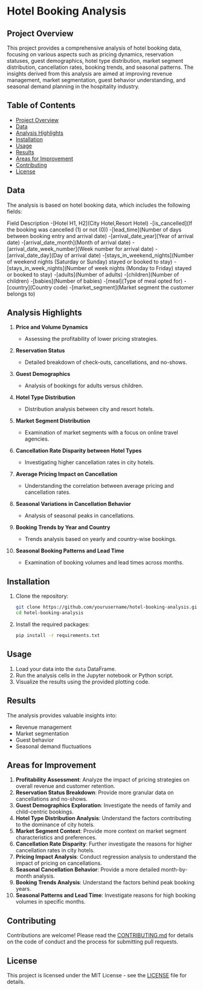 # Hotel Booking Analysis

## Project Overview
This project provides a comprehensive analysis of hotel booking data, focusing on various aspects such as pricing dynamics, reservation statuses, guest demographics, hotel type distribution, market segment distribution, cancellation rates, booking trends, and seasonal patterns. The insights derived from this analysis are aimed at improving revenue management, market segmentation, guest behavior understanding, and seasonal demand planning in the hospitality industry.

## Table of Contents
- [Project Overview](#project-overview)
- [Data](#data)
- [Analysis Highlights](#analysis-highlights)
- [Installation](#installation)
- [Usage](#usage)
- [Results](#results)
- [Areas for Improvement](#areas-for-improvement)
- [Contributing](#contributing)
- [License](#license)

## Data
The analysis is based on hotel booking data, which includes the following fields:

Field	Description
-[Hotel	H1, H2](City Hotel,Resort Hotel) 
-[is_cancelled](If the booking was cancelled (1) or not (0))
-[lead_time](Number of days between booking entry and arrival date)
-[arrival_date_year](Year of arrival date)
-[arrival_date_month](Month of arrival date)
-[arrival_date_week_number](Week number for arrival date)
-[arrival_date_day](Day of arrival date)
-[stays_in_weekend_nights](Number of weekend nights (Saturday or Sunday) stayed or booked to stay)
-[stays_in_week_nights](Number of week nights (Monday to Friday) stayed or booked to stay)
-[adults](Number of adults)
-[children](Number of children)
-[babies](Number of babies)
-[meal](Type of meal opted for)
-[country](Country code)
-[market_segment](Market segment the customer belongs to)

## Analysis Highlights
1. **Price and Volume Dynamics**
   - Assessing the profitability of lower pricing strategies.

2. **Reservation Status**
   - Detailed breakdown of check-outs, cancellations, and no-shows.

3. **Guest Demographics**
   - Analysis of bookings for adults versus children.

4. **Hotel Type Distribution**
   - Distribution analysis between city and resort hotels.

5. **Market Segment Distribution**
   - Examination of market segments with a focus on online travel agencies.

6. **Cancellation Rate Disparity between Hotel Types**
   - Investigating higher cancellation rates in city hotels.

7. **Average Pricing Impact on Cancellation**
   - Understanding the correlation between average pricing and cancellation rates.

8. **Seasonal Variations in Cancellation Behavior**
   - Analysis of seasonal peaks in cancellations.

9. **Booking Trends by Year and Country**
   - Trends analysis based on yearly and country-wise bookings.

10. **Seasonal Booking Patterns and Lead Time**
    - Examination of booking volumes and lead times across months.

## Installation
1. Clone the repository:
    ```bash
    git clone https://github.com/yourusername/hotel-booking-analysis.git
    cd hotel-booking-analysis
    ```

2. Install the required packages:
    ```bash
    pip install -r requirements.txt
    ```

## Usage
1. Load your data into the `data` DataFrame.
2. Run the analysis cells in the Jupyter notebook or Python script.
3. Visualize the results using the provided plotting code.

## Results
The analysis provides valuable insights into:
- Revenue management
- Market segmentation
- Guest behavior
- Seasonal demand fluctuations

## Areas for Improvement
1. **Profitability Assessment**: Analyze the impact of pricing strategies on overall revenue and customer retention.
2. **Reservation Status Breakdown**: Provide more granular data on cancellations and no-shows.
3. **Guest Demographics Exploration**: Investigate the needs of family and child-centric bookings.
4. **Hotel Type Distribution Analysis**: Understand the factors contributing to the dominance of city hotels.
5. **Market Segment Context**: Provide more context on market segment characteristics and preferences.
6. **Cancellation Rate Disparity**: Further investigate the reasons for higher cancellation rates in city hotels.
7. **Pricing Impact Analysis**: Conduct regression analysis to understand the impact of pricing on cancellations.
8. **Seasonal Cancellation Behavior**: Provide a more detailed month-by-month analysis.
9. **Booking Trends Analysis**: Understand the factors behind peak booking years.
10. **Seasonal Patterns and Lead Time**: Investigate reasons for high booking volumes in specific months.

## Contributing
Contributions are welcome! Please read the [CONTRIBUTING.md](CONTRIBUTING.md) for details on the code of conduct and the process for submitting pull requests.

## License
This project is licensed under the MIT License - see the [LICENSE](LICENSE) file for details.

